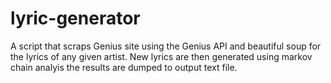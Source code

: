 # lyric-generator
A script that scraps Genius site using the Genius API  and beautiful soup for the lyrics of any given artist. New lyrics are then generated using markov chain analyis  the results are dumped to output text file.
